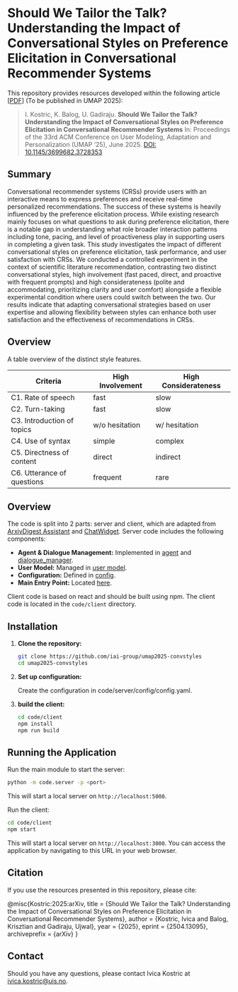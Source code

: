 # Should We Tailor the Talk? Understanding the Impact of Conversational Styles on Preference Elicitation in Conversational Recommender Systems

This repository provides resources developed within the following article [[PDF](https://arxiv.org/abs/2504.13095)] (To be published in UMAP 2025):

> I. Kostric, K. Balog, U. Gadiraju. **Should We Tailor the Talk? Understanding the Impact of Conversational Styles on Preference Elicitation in Conversational Recommender Systems** In: Proceedings of the 33rd ACM Conference on User Modeling, Adaptation and Personalization (UMAP ’25), June 2025. [DOI: 10.1145/3699682.3728353](https://doi.org/10.1145/3699682.3728353)

## Summary

Conversational recommender systems (CRSs) provide users with an interactive means to express preferences and receive real-time personalized recommendations. The success of these systems is heavily influenced by the preference elicitation process.
While existing research mainly focuses on what questions to ask during preference elicitation, there is a notable gap in understanding what role broader interaction patterns including tone, pacing, and level of proactiveness play in supporting users in completing a given task. This study investigates the impact of different conversational styles on preference elicitation, task performance, and user satisfaction with CRSs.
We conducted a controlled experiment in the context of scientific literature recommendation, contrasting two distinct conversational styles, high involvement (fast paced, direct, and proactive with frequent prompts) and high considerateness (polite and accommodating, prioritizing clarity and user comfort) alongside a flexible experimental condition where users could switch between the two.
Our results indicate that adapting conversational strategies based on user expertise and allowing flexibility between styles can enhance both user satisfaction and the effectiveness of recommendations in CRSs.

## Overview

A table overview of the distinct style features.

| **Criteria**               | **High Involvement**  | **High Considerateness** |
|----------------------------|-----------------------|--------------------------|
| C1. Rate of speech         | fast                  | slow                     |
| C2. Turn-taking            | fast                  | slow                     |
| C3. Introduction of topics | w/o hesitation        | w/ hesitation            |
| C4. Use of syntax          | simple                | complex                  |
| C5. Directness of content  | direct                | indirect                 |
| C6. Utterance of questions | frequent              | rare                     |

## Overview

The code is split into 2 parts: server and client, which are adapted from [ArxivDigest Assistant](https://github.com/iai-group/arxivdigest-assistant) and [ChatWidget](https://github.com/iai-group/ChatWidget). Server code includes the following components:

  - **Agent & Dialogue Management:** Implemented in [agent](code/server/ada/agent/agent.py) and [dialogue_manager](ada/agent/dialogue_manager/dialogue_manager.py).
  - **User Model:** Managed in [user model](code/server/ada/external/user_model/ada_user_model.py).
  - **Configuration:** Defined in [config](code/server/config/config.yaml).
  - **Main Entry Point:** Located [here](code/server/ada/main.py).

Client code is based on react and should be built using npm. The client code is located in the `code/client` directory.

## Installation

1. **Clone the repository:**

   ```sh
   git clone https://github.com/iai-group/umap2025-convstyles
   cd umap2025-convstyles
   ```

3. **Set up configuration:**

    Create the configuration in code/server/config/config.yaml.

4. **build the client:**

   ```sh
   cd code/client
   npm install
   npm run build
   ```

## Running the Application

Run the main module to start the server:

```sh
python -m code.server -p <port>
```

This will start a local server on `http://localhost:5000`.

Run the client:

```sh
cd code/client
npm start
```

This will start a local server on `http://localhost:3000`. You can access the application by navigating to this URL in your web browser.

## Citation

If you use the resources presented in this repository, please cite:

@misc{Kostric:2025:arXiv,
  title = {Should We Tailor the Talk? Understanding the Impact of Conversational Styles on Preference Elicitation in Conversational Recommender Systems},
  author = {Kostric, Ivica and Balog, Krisztian and Gadiraju, Ujwal},
  year = {2025},
  eprint = {2504.13095},
  archiveprefix = {arXiv}
}


## Contact

Should you have any questions, please contact Ivica Kostric at [ivica.kostric@uis.no](mailto:ivica.kostric@uis.no).
